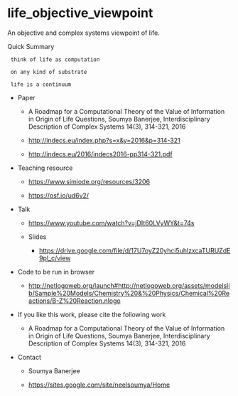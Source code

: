# life_objective_viewpoint

An objective and complex systems viewpoint of life.

Quick Summary

     think of life as computation

     on any kind of substrate

     life is a continuum



* Paper

     * A Roadmap for a Computational Theory of the Value of Information in Origin of Life Questions, Soumya Banerjee, Interdisciplinary Description of Complex Systems 14(3), 314-321, 2016

     * http://indecs.eu/index.php?s=x&y=2016&p=314-321

     * http://indecs.eu/2016/indecs2016-pp314-321.pdf



* Teaching resource

    * https://www.simiode.org/resources/3206

    * https://osf.io/ud6v2/

* Talk

    * https://www.youtube.com/watch?v=jDIt60LVyWY&t=74s

    * Slides
    
        * https://drive.google.com/file/d/17U7oyZ20yhci5uhlzxcaTURUZdE9pl_c/view

* Code to be run in browser

    * http://netlogoweb.org/launch#http://netlogoweb.org/assets/modelslib/Sample%20Models/Chemistry%20&%20Physics/Chemical%20Reactions/B-Z%20Reaction.nlogo


* If you like this work, please cite the following work

    * A Roadmap for a Computational Theory of the Value of Information in Origin of Life Questions, Soumya Banerjee, Interdisciplinary Description of Complex Systems 14(3), 314-321, 2016


* Contact

    * Soumya Banerjee

    * https://sites.google.com/site/neelsoumya/Home 
